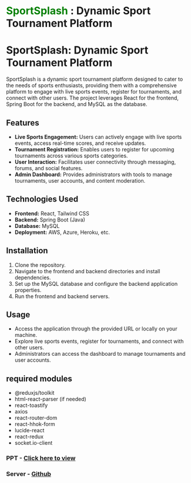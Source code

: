 # <b style= "color: green">SportSplash</b> : Dynamic Sport Tournament Platform
 
# SportSplash: Dynamic Sport Tournament Platform

SportSplash is a dynamic sport tournament platform designed to cater to the needs of sports enthusiasts, providing them with a comprehensive platform to engage with live sports events, register for tournaments, and connect with other users. The project leverages React for the frontend, Spring Boot for the backend, and MySQL as the database.

## Features

- **Live Sports Engagement:** Users can actively engage with live sports events, access real-time scores, and receive updates.
- **Tournament Registration:** Enables users to register for upcoming tournaments across various sports categories.
- **User Interaction:** Facilitates user connectivity through messaging, forums, and social features.
- **Admin Dashboard:** Provides administrators with tools to manage tournaments, user accounts, and content moderation.

## Technologies Used

- **Frontend:** React, Tailwind CSS
- **Backend:** Spring Boot (Java)
- **Database:** MySQL
- **Deployment:** AWS, Azure, Heroku, etc.

## Installation

1. Clone the repository.
2. Navigate to the frontend and backend directories and install dependencies.
3. Set up the MySQL database and configure the backend application properties.
4. Run the frontend and backend servers.

## Usage

- Access the application through the provided URL or locally on your machine.
- Explore live sports events, register for tournaments, and connect with other users.
- Administrators can access the dashboard to manage tournaments and user accounts.




## required modules
- @reduxjs/toolkit
- html-react-parser (if needed)
- react-toastify
- axios
- react-router-dom
- react-hhok-form
- lucide-react
- react-redux
- socket.io-client


### PPT - [Click here to view](https://www.canva.com/design/DAF4XvB56uw/SHqPS0YCeMN4FtEbqCEMPQ/edit?utm_content=DAF4XvB56uw&utm_campaign=designshare&utm_medium=link2&utm_source=sharebutton)

### Server - [Github](https://github.com/Kevin0403/SportSplashServer)
